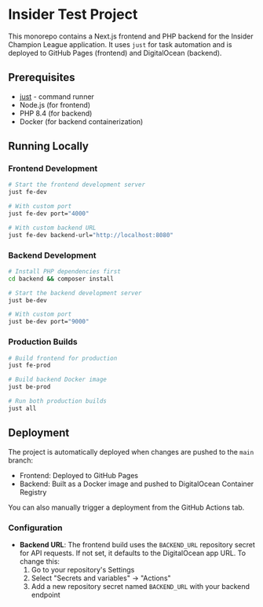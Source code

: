# Insider Test Project

This monorepo contains a Next.js frontend and PHP backend for the Insider Champion League application. It uses `just` for task automation and is deployed to GitHub Pages (frontend) and DigitalOcean (backend).

## Prerequisites

- [just](https://github.com/casey/just) - command runner
- Node.js (for frontend)
- PHP 8.4 (for backend)
- Docker (for backend containerization)

## Running Locally

### Frontend Development

```bash
# Start the frontend development server
just fe-dev

# With custom port
just fe-dev port="4000"

# With custom backend URL
just fe-dev backend-url="http://localhost:8080"
```

### Backend Development

```bash
# Install PHP dependencies first
cd backend && composer install

# Start the backend development server
just be-dev

# With custom port
just be-dev port="9000"
```

### Production Builds

```bash
# Build frontend for production
just fe-prod

# Build backend Docker image
just be-prod

# Run both production builds
just all
```

## Deployment

The project is automatically deployed when changes are pushed to the `main` branch:

- Frontend: Deployed to GitHub Pages
- Backend: Built as a Docker image and pushed to DigitalOcean Container Registry

You can also manually trigger a deployment from the GitHub Actions tab.

### Configuration

- **Backend URL**: The frontend build uses the `BACKEND_URL` repository secret for API requests. If not set, it defaults to the DigitalOcean app URL. To change this:
  1. Go to your repository's Settings
  2. Select "Secrets and variables" → "Actions"
  3. Add a new repository secret named `BACKEND_URL` with your backend endpoint
